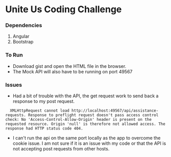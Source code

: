 # Unite Us Coding Challenge

### 
### Dependencies
  1. Angular
  2. Bootstrap

### To Run
  * Download gist and open the HTML file in the browser.
  * The Mock API will also have to be running on port 49567

### Issues
  * Had a bit of trouble with the API, the get request work to send back a response to my post request.

  ~~~
    XMLHttpRequest cannot load http://localhost:49567/api/assistance-requests. Response to preflight request doesn't pass access control check: No 'Access-Control-Allow-Origin' header is present on the requested resource. Origin 'null' is therefore not allowed access. The response had HTTP status code 404.
  ~~~
  * I can't run the api on the same port locally as the app to overcome the cookie issue. I am not sure if it is an issue with my code or that the API is not accepting post requests from other hosts.  
